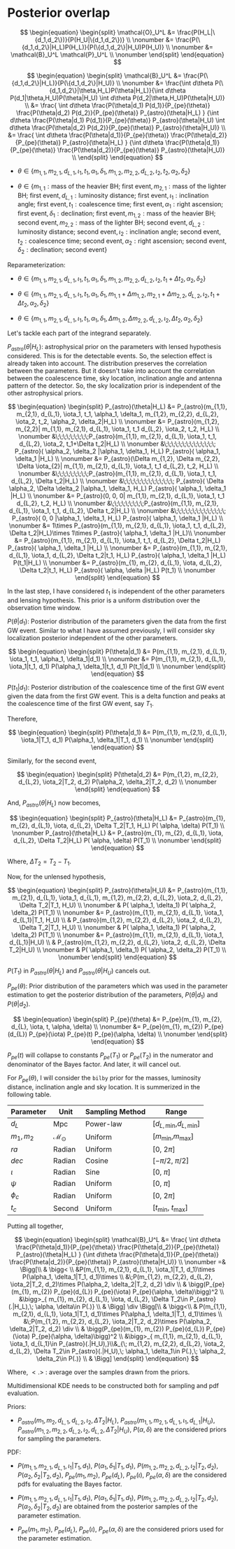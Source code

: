 # Posterior overlap

$$
\begin{equation} 
\begin{split}
\mathcal{O}_U^L &= \frac{P(H_L|\{d_1,d_2\})}{P(H_U|\{d_1,d_2\})} \\ \nonumber
&= \frac{P(\{d_1,d_2\}|H_L)P(H_L)}{P(\{d_1,d_2\}|H_U)P(H_U)} \\ \nonumber
&= \mathcal{B}_U^L \mathcal{P}_U^L \\ \nonumber
\end{split}
\end{equation}
$$

$$
\begin{equation} 
\begin{split}
\mathcal{B}_U^L &= \frac{P(\{d_1,d_2\}|H_L)}{P(\{d_1,d_2\}|H_U)} \\ \nonumber
&= \frac{\int d\theta P(\{d_1,d_2\}|\theta,H_L)P(\theta|H_L)}{\int d\theta P(d_1|\theta,H_U)P(\theta|H_U) \int d\theta P(d_2|\theta,H_U)P(\theta|H_U)} \\
&= \frac{ \int d\theta \frac{P(\theta|d_1) P(d_1)}{P_{pe}(\theta)} \frac{P(\theta|d_2) P(d_2)}{P_{pe}(\theta)} P_{astro}(\theta|H_L) }
{\int d\theta \frac{P(\theta|d_1) P(d_1)}{P_{pe}(\theta)} P_{astro}(\theta|H_U) \int d\theta \frac{P(\theta|d_2) P(d_2)}{P_{pe}(\theta)} P_{astro}(\theta|H_U)} \\
&= \frac{ \int d\theta \frac{P(\theta|d_1)}{P_{pe}(\theta)} \frac{P(\theta|d_2)}{P_{pe}(\theta)} P_{astro}(\theta|H_L) }
{\int d\theta \frac{P(\theta|d_1)}{P_{pe}(\theta)} \frac{P(\theta|d_2)}{P_{pe}(\theta)} P_{astro}(\theta|H_U)} \\
\end{split}
\end{equation}
$$

* $\theta \in \{m_{1,1}, m_{2,1}, d_{L,1}, \iota_1, t_1, \alpha_1, \delta_1, m_{1,2}, m_{2,2}, d_{L,2}, \iota_2, t_2, \alpha_2, \delta_2\}$

* $\theta \in \{m_{1,1}: \text{mass of the heavier BH; first event}, m_{2,1}: \text{mass of the lighter BH; first event}, d_{L,1}: \text{luminosity distance; first event}, \iota_1: \text{inclination angle; first event}, t_1: \text{coalescence time; first event}, \alpha_1: \text{right ascension; first event}, \delta_1: \text{declination; first event}, m_{1,2}: \text{mass of the heavier BH; second event}, m_{2,2}: \text{mass of the lighter BH; second event}, d_{L,2}: \text{luminosity distance; second event}, \iota_2: \text{inclination angle; second event}, t_2: \text{coalescence time; second event}, \alpha_2: \text{right ascension; second event}, \delta_2: \text{declination; second event}\}$

Reparameterization:
  
* $\theta \in \{m_{1,1}, m_{2,1}, d_{L,1}, \iota_1, t_1, \alpha_1, \delta_1, m_{1,2}, m_{2,2}, d_{L,2}, \iota_2, t_1+\Delta t_2, \alpha_2, \delta_2\}$



* $\theta \in \{m_{1,1}, m_{2,1}, d_{L,1}, \iota_1, t_1, \alpha_1, \delta_1, m_{1,1}+\Delta m_{1,2}, m_{2,1}+\Delta m_{2,2}, d_{L,2}, \iota_2, t_1+\Delta t_2, \alpha_2, \delta_2\}$

* $\theta \in \{m_{1,1}, m_{2,1}, d_{L,1}, \iota_1, t_1, \alpha_1, \delta_1, \Delta m_{1,2}, \Delta m_{2,2}, d_{L,2}, \iota_2, \Delta t_2, \alpha_2, \delta_2\}$

Let's tackle each part of the integrand separately.

$P_{astro}(\theta|H_L)$: astrophysical prior on the parameters with lensed hypothesis considered. This is for the detectable events. So, the selection effect is already taken into account. The distribution preserves the correlation between the parameters. But it doesn't take into account the correlation between the coalescence time, sky location, inclination angle and antenna pattern of the detector. So, the sky localization prior is independent of the other astrophysical priors.

$$
\begin{equation} 
\begin{split}
P_{astro}(\theta|H_L) &= P_{astro}(m_{1,1}, m_{2,1}, d_{L,1}, \iota_1, t_1, \alpha_1, \delta_1, m_{1,2}, m_{2,2}, d_{L,2}, \iota_2, t_2, \alpha_2, \delta_2|H_L) \\ \nonumber
&= P_{astro}(m_{1,2}, m_{2,2}| m_{1,1}, m_{2,1}, d_{L,1}, \iota_1, t_1 d_{L,2}, \iota_2, t_2, H_L) \\ \nonumber 
&\;\;\;\;\;\;\;\;\;P_{astro}(m_{1,1}, m_{2,1}, d_{L,1}, \iota_1, t_1, d_{L,2}, \iota_2, t_1+\Delta t_2|H_L) \\ \nonumber
&\;\;\;\;\;\;\;\;\;\;\;\;\;\; P_{astro}( \alpha_2, \delta_2 |\alpha_1, \delta_1, H_L) P_{astro}( \alpha_1, \delta_1 |H_L) \\ \nonumber
&= P_{astro}(\Delta m_{1,2}, \Delta m_{2,2}, \Delta \iota_{2}| m_{1,1}, m_{2,1}, d_{L,1}, \iota_1, t_1 d_{L,2}, t_2, H_L) \\ \nonumber
&\;\;\;\;\;\;\;\;\;P_{astro}(m_{1,1}, m_{2,1}, d_{L,1}, \iota_1, t_1, d_{L,2}, \Delta t_2|H_L) \\ \nonumber
&\;\;\;\;\;\;\;\;\;\;\;\;\;\; P_{astro}( \Delta \alpha_2, \Delta \delta_2 |\alpha_1, \delta_1, H_L) P_{astro}( \alpha_1, \delta_1 |H_L) \\ \nonumber
&= P_{astro}(0, 0, 0| m_{1,1}, m_{2,1}, d_{L,1}, \iota_1, t_1 d_{L,2}, t_2, H_L) \\ \nonumber
&\;\;\;\;\;\;\;\;\;P_{astro}(m_{1,1}, m_{2,1}, d_{L,1}, \iota_1, t_1, d_{L,2}, \Delta t_2|H_L) \\ \nonumber
&\;\;\;\;\;\;\;\;\;\;\;\;\;\; P_{astro}( 0, 0 |\alpha_1, \delta_1, H_L) P_{astro}( \alpha_1, \delta_1 |H_L) \\ \nonumber
&= 1\times P_{astro}(m_{1,1}, m_{2,1}, d_{L,1}, \iota_1, t_1, d_{L,2}, \Delta t_2|H_L)\times 1\times P_{astro}( \alpha_1, \delta_1 |H_L)\\ \nonumber
&= P_{astro}(m_{1,1}, m_{2,1}, d_{L,1}, \iota_1, t_1, d_{L,2}, \Delta t_2|H_L) P_{astro}( \alpha_1, \delta_1 |H_L) \\ \nonumber
&= P_{astro}(m_{1,1}, m_{2,1}, d_{L,1}, \iota_1, d_{L,2}, \Delta t_2|t_1, H_L) P_{astro}( \alpha_1, \delta_1 |H_L) P(t_1|H_L) \\ \nonumber
&= P_{astro}(m_{1}, m_{2}, d_{L,1}, \iota, d_{L,2}, \Delta t_2|t_1, H_L) P_{astro}( \alpha, \delta |H_L) P(t_1) \\ \nonumber
\end{split}
\end{equation}
$$

In the last step, I have considered $t_1$ is independent of the other parameters and lensing hypothesis. This prior is a uniform distribution over the observation time window.

$P(\theta|d_1)$: Posterior distribution of the parameters given the data from the first GW event. Similar to what I have assumed previously, I will consider sky localization posterior independent of the other parameters.

$$
\begin{equation} 
\begin{split}
P(\theta|d_1) &= P(m_{1,1}, m_{2,1}, d_{L,1}, \iota_1, t_1, \alpha_1, \delta_1|d_1) \\ \nonumber
&= P(m_{1,1}, m_{2,1}, d_{L,1}, \iota_1|t_1, d_1) P(\alpha_1, \delta_1|t_1, d_1) P(t_1|d_1) \\ \nonumber
\end{split}
\end{equation}
$$

$P(t_1|d_1)$: Posterior distribution of the coalescence time of the first GW event given the data from the first GW event. This is a delta function and peaks at the coalescence time of the first GW event, say $T_1$.

Therefore,

$$
\begin{equation} 
\begin{split}
P(\theta|d_1) &= P(m_{1,1}, m_{2,1}, d_{L,1}, \iota_1|T_1, d_1) P(\alpha_1, \delta_1|T_1, d_1) \\ \nonumber
\end{split}
\end{equation}
$$

Similarly, for the second event,

$$
\begin{equation} 
\begin{split}
P(\theta|d_2) &= P(m_{1,2}, m_{2,2}, d_{L,2}, \iota_2|T_2, d_2) P(\alpha_2, \delta_2|T_2, d_2) \\ \nonumber
\end{split}
\end{equation}
$$

And, $P_{astro}(\theta|H_L)$ now becomes,

$$
\begin{equation} 
\begin{split}
P_{astro}(\theta|H_L) &= P_{astro}(m_{1}, m_{2}, d_{L,1}, \iota, d_{L,2}, \Delta T_2|T_1, H_L) P( \alpha, \delta) P(T_1) \\ \nonumber
P_{astro}(\theta|H_L) &= P_{astro}(m_{1}, m_{2}, d_{L,1}, \iota, d_{L,2}, \Delta T_2|H_L) P( \alpha, \delta) P(T_1) \\ \nonumber
\end{split}
\end{equation}
$$

Where, $\Delta T_2 = T_2 - T_1$.

Now, for the unlensed hypothesis,

$$
\begin{equation}
\begin{split}
P_{astro}(\theta|H_U) &= P_{astro}(m_{1,1}, m_{2,1}, d_{L,1}, \iota_1, d_{L,1}, m_{1,2}, m_{2,2}, d_{L,2}, \iota_2, d_{L,2}, \Delta T_2|T_1, H_U) \\ \nonumber
& P( \alpha_1, \delta_1) P( \alpha_2, \delta_2) P(T_1) \\ \nonumber
&= P_{astro}(m_{1,1}, m_{2,1}, d_{L,1}, \iota_1, d_{L,1}|T_1, H_U) \\
& P_{astro}(m_{1,2}, m_{2,2}, d_{L,2}, \iota_2, d_{L,2}, \Delta T_2|T_1, H_U) \\ \nonumber
& P( \alpha_1, \delta_1) P( \alpha_2, \delta_2) P(T_1) \\ \nonumber
&= P_{astro}(m_{1,1}, m_{2,1}, d_{L,1}, \iota_1, d_{L,1}|H_U) \\
& P_{astro}(m_{1,2}, m_{2,2}, d_{L,2}, \iota_2, d_{L,2}, \Delta T_2|H_U) \\ \nonumber
& P( \alpha_1, \delta_1) P( \alpha_2, \delta_2) P(T_1) \\ \nonumber
\end{split}
\end{equation}
$$

$P(T_1)$ in $P_{astro}(\theta|H_L)$ and $P_{astro}(\theta|H_U)$ cancels out.

$P_{pe}(\theta)$: Prior distribution of the parameters which was used in the parameter estimation to get the posterior distribution of the parameters, $P(\theta|d_1)$ and $P(\theta|d_2)$.

$$
\begin{equation}
\begin{split}
P_{pe}(\theta) &= P_{pe}(m_{1}, m_{2}, d_{L}, \iota, t, \alpha, \delta)  \\ \nonumber
&= P_{pe}(m_{1}, m_{2}) P_{pe}(d_{L}) P_{pe}(\iota) P_{pe}(t) P_{pe}(\alpha, \delta)  \\ \nonumber
\end{split}
\end{equation}
$$

$P_{pe}(t)$ will collapse to constants $P_{pe}(T_1)$ or $P_{pe}(T_2)$ in the numerator and denominator of the Bayes factor. And later, it will cancel out.

For $P_{pe}(\theta)$, I will consider the `bilby` prior for the masses, luminosity distance, inclination angle and sky location. It is summerized in the following table.

| Parameter | Unit                 | Sampling Method        | Range               |
|-----------|----------------------|------------------------|---------------------|
| $d_L$     | Mpc                  | Power-law              | [$d_{L,\text{min}}$,$d_{L,\text{min}}$] |
| $m_1,m_2$ | $\mathcal{M}_{\odot}$ | Uniform   | [$m_{\text{min}}$,$m_{\text{max}}$] |
| $ra$      | Radian               | Uniform                | [0, $2\pi$]         |
| $dec$     | Radian               | Cosine                 | [$-\pi/2$, $\pi/2$] |
| $\iota$   | Radian               | Sine                   | [0, $\pi$]          |
| $\psi$    | Radian               | Uniform                | [0, $\pi$]          |
| $\phi_c$  | Radian               | Uniform                | [0, $2\pi$]         |
| $t_c$     | Second               | Uniform                | [$t_{\text{min}}$, $t_{\text{max}}$] |


Putting all together,

$$
\begin{equation}
\begin{split}
\mathcal{B}_U^L &= \frac{ \int d\theta \frac{P(\theta|d_1)}{P_{pe}(\theta)} \frac{P(\theta|d_2)}{P_{pe}(\theta)} P_{astro}(\theta|H_L) }
{\int d\theta \frac{P(\theta|d_1)}{P_{pe}(\theta)} \frac{P(\theta|d_2)}{P_{pe}(\theta)} P_{astro}(\theta|H_U)} \\ \nonumber
=& \Bigg[\\
& \bigg< \\
&P(m_{1,1}, m_{2,1}, d_{L,1}, \iota_1|T_1, d_1)\times P(\alpha_1, \delta_1|T_1, d_1)\times \\
&\;P(m_{1,2}, m_{2,2}, d_{L,2}, \iota_2|T_2, d_2)\times P(\alpha_2, \delta_2|T_2, d_2) \div \\
& \bigg(P_{pe}(m_{1}, m_{2}) P_{pe}(d_{L}) P_{pe}(\iota) P_{pe}(\alpha, \delta)\bigg)^2 \\
&\bigg>_{ m_{1}, m_{2}, d_{L,1}, \iota, d_{L,2}, \Delta T_2\in P_{astro}(.|H_L),\; \alpha, \delta\in P(.)} \\
& \Bigg] \div \Bigg[\\
& \bigg<\\
& P(m_{1,1}, m_{2,1}, d_{L,1}, \iota_1|T_1, d_1)\times P(\alpha_1, \delta_1|T_1, d_1)\times \\
&\;P(m_{1,2}, m_{2,2}, d_{L,2}, \iota_2|T_2, d_2)\times P(\alpha_2, \delta_2|T_2, d_2) \div \\
& \bigg(P_{pe}(m_{1}, m_{2}) P_{pe}(d_{L}) P_{pe}(\iota) P_{pe}(\alpha, \delta)\bigg)^2 \\
&\bigg>_{ m_{1,1}, m_{2,1}, d_{L,1}, \iota_1, d_{L,1}\in P_{astro}(.|H_U),}\\&_{\; m_{1,2}, m_{2,2}, d_{L,2}, \iota_2, d_{L,2}, \Delta T_2\in P_{astro}(.|H_U),\; \alpha_1, \delta_1\in P(.),\; \alpha_2, \delta_2\in P(.)} \\
& \Bigg]
\end{split}
\end{equation}
$$

Where, $<.>$ : average over the samples drawn from the priors.

Multidimensional KDE needs to be constructed both for sampling and pdf evaluation.

Priors:

* $P_{astro}(m_{1}, m_{2}, d_{L,1}, d_{L,2}, \iota_2, \Delta T_2|H_L)$, $P_{astro}(m_{1,1}, m_{2,1}, d_{L,1}, \iota_1, d_{L,1}|H_U)$, $P_{astro}(m_{1,2}, m_{2,2}, d_{L,2}, \iota_2, d_{L,2}, \Delta T_2|H_U)$, $P(\alpha, \delta)$ are the considered priors for sampling the parameters.  

PDF:

* $P(m_{1,1}, m_{2,1}, d_{L,1}, \iota_1|T_1, d_1)$, $P(\alpha_1, \delta_1|T_1, d_1)$, $P(m_{1,2}, m_{2,2}, d_{L,2}, \iota_2|T_2, d_2)$, $P(\alpha_2, \delta_2|T_2, d_2)$, $P_{pe}(m_{1}, m_{2})$, $P_{pe}(d_{L})$, $P_{pe}(\iota)$, $P_{pe}(\alpha, \delta)$ are the considered pdfs for evaluating the Bayes factor.

* $P(m_{1,1}, m_{2,1}, d_{L,1}, \iota_1|T_1, d_1)$, $P(\alpha_1, \delta_1|T_1, d_1)$, $P(m_{1,2}, m_{2,2}, d_{L,2}, \iota_2|T_2, d_2)$, $P(\alpha_2, \delta_2|T_2, d_2)$ are obtained from the posterior samples of the parameter estimation.

* $P_{pe}(m_{1}, m_{2})$, $P_{pe}(d_{L})$, $P_{pe}(\iota)$, $P_{pe}(\alpha, \delta)$ are the considered priors used for the parameter estimation.